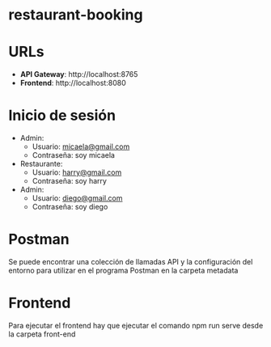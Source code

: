 # restaurant-booking

# URLs

- **API Gateway**: http://localhost:8765
- **Frontend**: http://localhost:8080

# Inicio de sesión

- Admin:
  - Usuario: micaela@gmail.com
  - Contraseña: soy micaela
- Restaurante:
  - Usuario: harry@gmail.com
  - Contraseña: soy harry
- Admin:
  - Usuario: diego@gmail.com
  - Contraseña: soy diego

# Postman

Se puede encontrar una colección de llamadas API y la configuración del entorno para utilizar en el programa Postman en la carpeta metadata 

# Frontend

Para ejecutar el frontend hay que ejecutar el comando npm run serve desde la carpeta front-end
